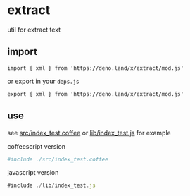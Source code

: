 # extract

util for extract text

## import

```
import { xml } from 'https://deno.land/x/extract/mod.js'
```

or export in your `deps.js`

```
export { xml } from 'https://deno.land/x/extract/mod.js'
```

## use

see [src/index_test.coffee](./src/index_test.coffee) or [lib/index_test.js](./lib/index_test.js)  for example

coffeescript version

```coffee
#include ./src/index_test.coffee
```

javascript version

```javascript
#include ./lib/index_test.js
```

